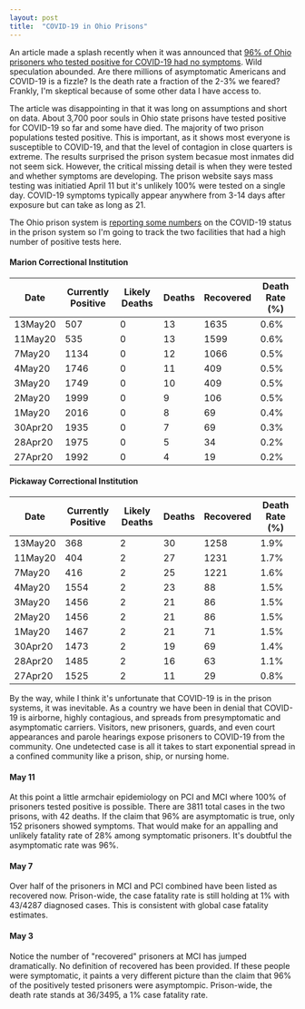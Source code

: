 ```yaml
---
layout: post
title:  "COVID-19 in Ohio Prisons"
---
```

An article made a splash recently when it was announced that [96% of Ohio prisoners who tested positive for COVID-19 had no symptoms](https://www.reuters.com/article/us-health-coronavirus-prisons-testing-in/in-four-u-s-state-prisons-nearly-3300-inmates-test-positive-for-coronavirus-96-without-symptoms-idUSKCN2270RX). Wild speculation abounded. Are there millions of asymptomatic Americans and COVID-19 is a fizzle? Is the death rate a fraction of the 2-3% we feared? Frankly, I'm skeptical because of some other data I have access to.

The article was disappointing in that it was long on assumptions and short on data. About 3,700 poor souls in Ohio state prisons have tested positive for COVID-19 so far and some have died. The majority of two prison populations tested positive. This is important, as it shows most everyone is susceptible to COVID-19, and that the level of contagion in close quarters is extreme. The results surprised the prison system becasue most inmates did not seem sick. However, the critical missing detail is when they were tested and whether symptoms are developing. The prison website says mass testing was initiatied April 11 but it's unlikely 100% were tested on a single day. COVID-19 symptoms typically appear anywhere from 3-14 days after exposure but can take as long as 21.

The Ohio prison system is [reporting some numbers](https://www.drc.ohio.gov/) on the COVID-19 status in the prison system so I'm going to track the two facilities that had a high number of positive tests here.

#### Marion Correctional Institution

Date|Currently Positive|Likely Deaths|Deaths|Recovered|Death Rate (%)
---|---|---|---|---|---
13May20|507|0|13|1635|0.6%
11May20|535|0|13|1599|0.6%
7May20|1134|0|12|1066|0.5%
4May20|1746|0|11|409|0.5%
3May20|1749|0|10|409|0.5%
2May20|1999|0|9|106|0.5%
1May20|2016|0|8|69|0.4%
30Apr20|1935|0|7|69|0.3%
28Apr20|1975|0|5|34|0.2%
27Apr20|1992|0|4|19|0.2%

#### Pickaway Correctional Institution

Date|Currently Positive|Likely Deaths|Deaths|Recovered|Death Rate (%)
---|---|---|---|---|---
13May20|368|2|30|1258|1.9%
11May20|404|2|27|1231|1.7%
7May20|416|2|25|1221|1.6%
4May20|1554|2|23|88|1.5%
3May20|1456|2|21|86|1.5%
2May20|1456|2|21|86|1.5%
1May20|1467|2|21|71|1.5%
30Apr20|1473|2|19|69|1.4%
28Apr20|1485|2|16|63|1.1%
27Apr20|1525|2|11|29|0.8%

By the way, while I think it's unfortunate that COVID-19 is in the prison systems, it was inevitable. As a country we have been in denial that COVID-19 is airborne, highly contagious, and spreads from presymptomatic and asymptomatic carriers. Visitors, new prisoners, guards, and even court appearances and parole hearings expose prisoners to COVID-19 from the community. One undetected case is all it takes to start exponential spread in a confined community like a prison, ship, or nursing home.

#### May 11
At this point a little armchair epidemiology on PCI and MCI where 100% of prisoners tested positive is possible. There are 3811 total cases in the two prisons, with 42 deaths. If the claim that 96% are asymptomatic is true, only 152 prisoners showed symptoms. That would make for an appalling and unlikely fatality rate of 28% among symptomatic prisoners. It's doubtful the asymptomatic rate was 96%.

#### May 7
Over half of the prisoners in MCI and PCI combined have been listed as recovered now. Prison-wide, the case fatality rate is still holding at 1% with 43/4287 diagnosed cases. This is consistent with global case fatality estimates.
 
#### May 3
Notice the number of "recovered" prisoners at MCI has jumped dramatically. No definition of recovered has been provided. If these people were symptomatic, it paints a very different picture than the claim that 96% of the positively tested prisoners were asymptompic. Prison-wide, the death rate stands at 36/3495, a 1% case fatality rate.


